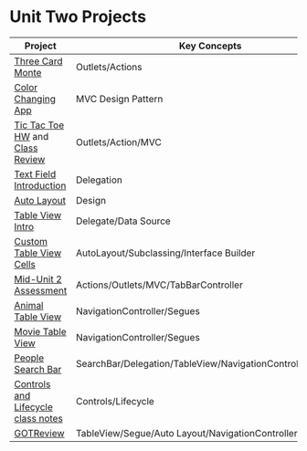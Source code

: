 # Unit Two Projects

|Project|Key Concepts|
|---|---|
|[Three Card Monte](https://github.com/C4Q/AC-iOS-ThreeCardMonteExercise)|Outlets/Actions|
[Color Changing App](https://github.com/C4Q/AC-iOS-ColorChangerMVC.git) | MVC Design Pattern |
|[Tic Tac Toe HW](https://github.com/C4Q/AC-iOS-tictactoe) and [Class Review](https://github.com/C4Q/tic-tac-toe-classReviewNotes)|Outlets/Action/MVC|
|[Text Field Introduction](https://github.com/C4Q/AC-iOS-IntroductionToDelegationWithTextFields)|Delegation|
|[Auto Layout](https://github.com/C4Q/AutoLayoutExercises)| Design |
|[Table View Intro](https://github.com/C4Q/AC-iOS-TableViewIntroduction)| Delegate/Data Source|
|[Custom Table View Cells](https://github.com/C4Q/AC-iOS-TableViewCustomCells)|AutoLayout/Subclassing/Interface Builder|
|[Mid-Unit 2 Assessment](https://github.com/C4Q/AC-iOS-Unit2MidUnit-Review/blob/master/README.md)|Actions/Outlets/MVC/TabBarController|
|[Animal Table View](https://github.com/C4Q/AC-iOS-Multiple-MVC)|NavigationController/Segues|
|[Movie Table View](https://github.com/C4Q/AC-iOS-TableViewSegues)|NavigationController/Segues|
|[People Search Bar](https://github.com/C4Q/AC-iOS-TableViewSearchBar)|SearchBar/Delegation/TableView/NavigationController/Segues|
|[Controls and Lifecycle class notes](https://github.com/C4Q/AC-iOS-LifeCycleAndControls)|Controls/Lifecycle|
|[GOTReview](https://github.com/C4Q/AC-iOS-Unit2Review)|TableView/Segue/Auto Layout/NavigationController|
